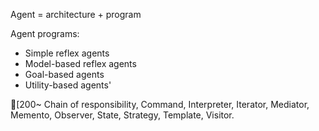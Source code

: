 Agent = architecture + program

Agent programs:
* Simple reflex agents
* Model-based reflex agents
* Goal-based agents
* Utility-based agents'


[200~ Chain of responsibility, Command, Interpreter, Iterator, Mediator, Memento, Observer, State, Strategy, Template, Visitor.
